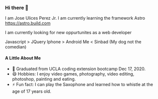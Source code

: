 ### Hi there 👋

I am Jose Ulices Perez Jr. I am currently learning the framework Astro https://astro.build.com 

I am currently looking for new oppurtunites as a web developer 

Javascript > JQuery
Iphone > Android
Me < Sinbad (My dog not the comedian)

#### A Little About Me
- 🔭 Graduated from UCLA coding extension bootcamp Dec 17, 2020.
- 😄 Hobbies: I enjoy video games, photography, video editing, photoshop, painting and eating.
- ⚡ Fun fact: I can play the Saxophone and learned how to whistle at the age of 17 years old.
